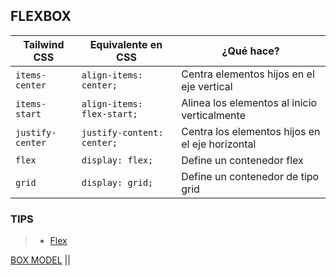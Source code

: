 ## FLEXBOX

| Tailwind CSS     | Equivalente en CSS         | ¿Qué hace?                                      |
| ---------------- | -------------------------- | ----------------------------------------------- |
| `items-center`   | `align-items: center;`     | Centra elementos hijos en el eje vertical       |
| `items-start`    | `align-items: flex-start;` | Alinea los elementos al inicio verticalmente    |
| `justify-center` | `justify-content: center;` | Centra los elementos hijos en el eje horizontal |
| `flex`           | `display: flex;`           | Define un contenedor flex                       |
| `grid`           | `display: grid;`           | Define un contenedor de tipo grid               |

### TIPS

> - [Flex](https://tailwindcss.com/docs/flex)

[BOX MODEL](./04-box-model.md) || [](./06.md)

